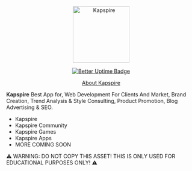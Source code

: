 <div align="center">
	<img src=https://i.imgur.com/92OHQfJ.png" alt="Kapspire" height="150" />
									     
[![Better Uptime Badge](https://betteruptime.com/status-badges/v1/monitor/dc7z.svg)](https://betteruptime.com/?utm_source=status_badge)
									 
<p><a href="https://www.kapspire.com">About Kapspire</a></p>
</div>

**Kapspire** Best App for, Web Development For Clients And Market, Brand Creation, Trend Analysis & Style Consulting, Product Promotion, Blog Advertising & SEO.

- Kapspire
- Kapspire Community
- Kapspire Games
- Kapspire Apps
- MORE COMING SOON

⚠ WARNING: DO NOT COPY THIS ASSET! THIS IS ONLY USED FOR EDUCATIONAL PURPOSES ONLY! ⚠					     
					     
</p>
